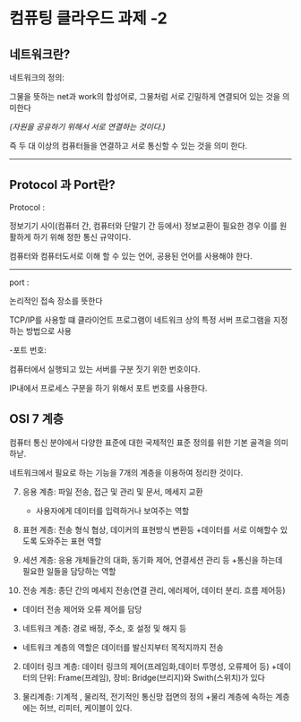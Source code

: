 컴퓨팅 클라우드 과제 -2
========================
네트워크란?
------------
네트워크의 정의: 

그물을 뜻하는 net과 work의 합성어로, 그물처럼 서로 긴밀하게 연결되어 있는 것을 의미한다

*(자원을 공유하기 위해서 서로 연결하는 것이다.)*

즉 두 대 이상의 컴퓨터들을 연결하고 서로 통신할 수 있는 것을 의미 한다.

*** 

Protocol 과 Port란?
--------------------

Protocol : 

정보기기 사이(컴퓨터 간, 컴퓨터와 단말기 간 등에서) 정보교환이 필요한 경우 이를 원활하게 하기 위해 정한 통신 규약이다.

컴퓨터와 컴퓨터도서로 이해 할 수 있는 언어, 공용된 언어를 사용해야 한다.  


*** 

port : 

논리적인 접속 장소를 뜻한다

TCP/IP를 사용할 떄 클라이언트 프로그램이 네트워크 상의 특정 서버 프로그램을 지정하는 방법으로 사용

-포트 번호:

컴퓨터에서 실행되고 있는 서버를 구분 짓기 위한 번호이다.

IP내에서 프로세스 구분을 하기 위해서 포트 번호를 사용한다.


OSI 7 계층
----------

컴퓨터 통신 분야에서 다양한 표준에 대한 국제적인 표준 정의를 위한 기본 골격을 의미하낟.

네트워크에서 필요로 하는 기능을 7개의 계층을 이용하여 정리한 것이다.

7. 응용 계층: 파일 전송, 접근 및 관리 및 문서, 메세지 교환
   + 사용자에게 데이터를 입력하거나 보여주는 역할
     
6. 표현 계층: 전송 형식 협상, 데이커의 표현방식 변환등
   +데이터를 서로 이해할수 있도록 도와주는 표현 역할

5. 세션 계층: 응용 개체들간의 대화, 동기화 제어, 연결세션 관리 등
   +통신을 하는데 필요한 일들을 담당하는 역할
   
4. 전송 계층: 종단 간의 메세지 전송(연결 관리, 에러제어, 데이터 분리. 흐름 제어등)
+ 데이터 전송 제어와 오류 제어를 담당

3. 네트워크 계층: 경로 배정, 주소, 호 설정 및 해지 등
+ 네트워크 계층의 역할은 데이터를 발신지부터 목적지까지 전송

2. 데이터 링크 계층: 데이터 링크의 제어(프레임화,데이터 투명성, 오류제어 등)
+데이터의 단위: Frame(프레임), 장비: Bridge(브리지)와 Swith(스위치)가 있다

1. 물리계층: 기계적 , 물리적, 전기적인 통신망 접면의 정의
+물리 계층에 속하는 계층에는 허브, 리피터, 케이블이 있다.
